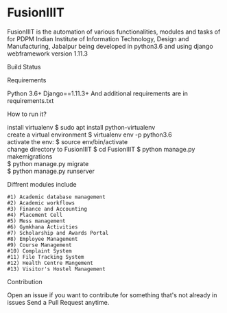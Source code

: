 # FusionIIIT

FusionIIIT is the automation of various functionalities, modules and tasks of for PDPM Indian Institute of Information Technology, Design and Manufacturing, Jabalpur being developed in python3.6 and using django webframework version 1.11.3

Build Status

Requirements

Python 3.6+
Django==1.11.3+
And additional requirements are in requirements.txt

How to run it?

install virtualenv $ sudo apt install python-virtualenv  
create a virtual environment $ virtualenv env -p python3.6  
activate the env: $ source env/bin/activate  
change directory to FusionIIIT $ cd FusionIIIT
$ python manage.py makemigrations  
$ python manage.py migrate  
$ python manage.py runserver

Diffrent modules include

    #1) Academic database management  
    #2) Academic workflows  
    #3) Finance and Accounting  
    #4) Placement Cell  
    #5) Mess management  
    #6) Gymkhana Activities  
    #7) Scholarship and Awards Portal  
    #8) Employee Management  
    #9) Course Management  
    #10) Complaint System  
    #11) File Tracking System  
    #12) Health Centre Mangement  
    #13) Visitor's Hostel Management
    
Contribution

Open an issue if you want to contribute for something that's not already in issues
Send a Pull Request anytime.
